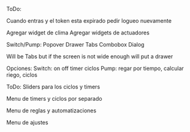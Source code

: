 ToDo:

Cuando entras y el token esta expirado pedir logueo nuevamente

Agregar widget de clima
Agregar widgets de actuadores

Switch/Pump:
Popover
Drawer
Tabs
Combobox
Dialog

Will be Tabs but if the screen is not wide enough will put a drawer

Opciones:
Switch: on off timer ciclos
Pump: regar por tiempo, calcular riego, ciclos

ToDo:
Sliders para los ciclos y timers

Menu de timers y ciclos por separado

Menu de reglas y automatizaciones

Menu de ajustes
